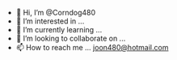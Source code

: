 - 👋 Hi, I’m @Corndog480
- 👀 I’m interested in ...
- 🌱 I’m currently learning ...
- 💞️ I’m looking to collaborate on ...
- 📫 How to reach me ... joon480@hotmail.com

<!---
Corndog480/Corndog480 is a ✨ special ✨ repository because its `README.md` (this file) appears on your GitHub profile.
You can click the Preview link to take a look at your changes.
--->
